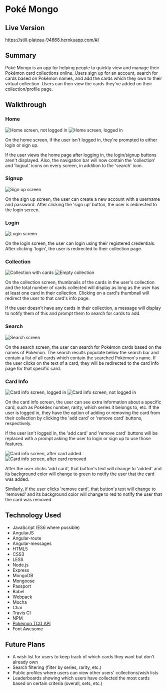 # Pok&eacute; Mongo

## Live Version
https://still-plateau-94668.herokuapp.com/#/

## Summary
Pok&eacute; Mongo is an app for helping people to quickly view and manage their Pok&eacute;mon card collections online. Users sign up for an account, search for cards based on Pok&eacute;mon names, and add the cards which they own to their virtual collection. Users can then view the cards they've added on their collection/profile page.

## Walkthrough

### Home
![Home screen, not logged in](./public/assets/images/screenshots/home.png)
![Home screen, logged in](./public/assets/images/screenshots/home-logged-in.png)

On the home screen, if the user isn't logged in, they're prompted to either login or sign up.

If the user views the home page after logging in, the login/signup buttons aren't displayed. Also, the navigation bar will now contain the 'collection' and 'logout' icons on every screen, in addition to the 'search' icon.

### Signup
![Sign up screen](./public/assets/images/screenshots/signup.png)

On the sign up screen, the user can create a new account with a username and password. After clicking the 'sign up' button, the user is redirected to the login screen.

### Login
![Login screen](./public/assets/images/screenshots/login.png)

On the login screen, the user can login using their registered credentials. After clicking 'login', the user is redirected to their collection page.

### Collection
![Collection with cards](./public/assets/images/screenshots/collection.png)
![Empty collection](./public/assets/images/screenshots/empty-collection.png)

On the collection screen, thumbnails of the cards in the user's collection and the total number of cards collected will display as long as the user has at least one card in their collection. Clicking on a card's thumbnail will redirect the user to that card's info page.

If the user doesn't have any cards in their collection, a message will display to notify them of this and prompt them to search for cards to add.

### Search
![Search screen](./public/assets/images/screenshots/search.png)

On the search screen, the user can search for Pok&eacute;mon cards based on the names of Pok&eacute;mon. The search results populate below the search bar and contain a list of all cards which contain the searched Pok&eacute;mon's name. If the user clicks on the text of a card, they will be redirected to the card info page for that specific card.

### Card Info
![Card info screen, logged in](./public/assets/images/screenshots/card-info.png)
![Card info screen, not logged in](./public/assets/images/screenshots/card-info-not-logged-in.png)

On the card info screen, the user can see extra information about a specific card, such as Pok&eacute;dex number, rarity, which series it belongs to, etc. If the user is logged in, they have the option of adding or removing the card from their collection by clicking the 'add card' or 'remove card' buttons, respectively.

If the user isn't logged in, the 'add card' and 'remove card' buttons will be replaced with a prompt asking the user to login or sign up to use those features.

![Card info screen, after card added](./public/assets/images/screenshots/card-added.png)
![Card info screen, after card removed](./public/assets/images/screenshots/card-removed.png)

After the user clicks 'add card', that button's text will change to 'added' and its background color will change to green to notify the user that the card was added.

Similarly, if the user clicks 'remove card', that button's text will change to 'removed' and its background color will change to red to notify the user that the card was removed.

## Technology Used
* JavaScript (ES6 where possible)
* AngularJS
* Angular-route
* Angular-messages
* HTML5
* CSS3
* LESS
* Node.js
* Express
* MongoDB
* Mongoose
* Passport
* Babel
* Webpack
* Mocha
* Chai
* Travis CI
* NPM
* [Pok&eacute;mon TCG API](https://pokemontcg.io/)
* Font Awesome

## Future Plans
* A wish list for users to keep track of which cards they want but don't already own
* Search filtering (filter by series, rarity, etc.)
* Public profiles where users can view other users' collections/wish lists
* Leaderboards showing which users have collected the most cards based on certain criteria (overall, sets, etc.)
